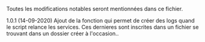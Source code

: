 Toutes les modifications notables seront mentionnées dans ce fichier.




1.0.1 (14-09-2020)
Ajout de la fonction qui permet de créer des logs quand le script relance les services. Ces dernieres sont inscrites dans un fichier se trouvant dans un dossier créer à l'occasion..
